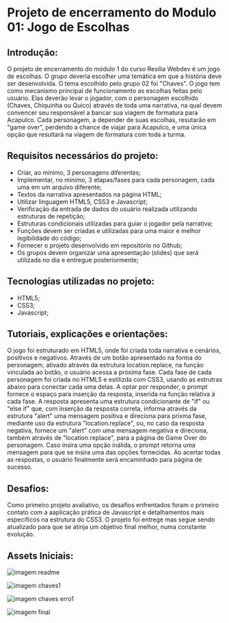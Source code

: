 # Projeto de encerramento do Modulo 01: Jogo de Escolhas

## Introdução: 
 O projeto de encerramento do módulo 1 do curso Resilia Webdev é um jogo de escolhas. O grupo deveria escolher uma temática em que a história deve ser desenvolvida. O tema escolhido pelo grupo 02 foi "Chaves". O jogo tem como mecanismo principal de funcionamento as escolhas feitas pelo usuário. Elas deverão levar o jogador, com o personagem escolhido (Chaves, Chiquinha ou Quico) através de toda uma narrativa, na qual devem convencer seu responsável a bancar sua viagem de formatura para Acapulco. Cada personagem, a depender de suas escolhas, resutarão em "game over", perdendo a chance de viajar para Acapulco, e uma única opção que resultará na viagem de formatura com toda a turma.

## Requisitos necessários do projeto:
- Criar, ao mínimo, 3 personagens diferentes;<br>
- Implementar, no mínimo, 3 etapas/fases para cada personagem, cada uma em um arquivo diferente;<br>
- Textos da narrativa apresentados na página HTML;<br>
- Utilizar linguagem HTML5, CSS3 e Javascript;
- Verificação da entrada de dados do usuário realizada utilizando estruturas de repetição;<br>
- Estruturas condicionais utilizadas para guiar o jogador pela narrativa;<br>
- Funções devem ser criadas e utilizadas para uma maior e melhor legibilidade do código;<br>
- Fornecer o projeto desenvolvido em repositório no Github;<br>
- Os grupos devem organizar uma apresentação (slides) que será utilizada no dia e entregue posteriormente;

## Tecnologias utilizadas no projeto:
- HTML5;<br>
- CSS3;<br>
- Javascript;

## Tutoriais, explicações e orientações:
O jogo foi estruturado em HTML5, onde foi criada toda narrativa e cenários, positivos e negativos. Através de um botão apresentado na forma do personagem, ativado através da estrutura location.replace, na função vinculada ao botão, o usuário acessa a próxima fase.
Cada fase de cada personagem foi criada no HTML5 e estilizda com CSS3, usando as estrutras abaixo para conectar cada uma delas.
A optar por responder, o prompt fornece o espaço para inserção da resposta, inserida na função relativa à cada fase. A resposta apresenta uma estrutura condicionante de "if" ou "else if" que, com inserção da resposta correta, informa através da estrutura "alert" uma mensagem positiva e direciona para príxma fase, mediante uso da estrutura "location.replace", ou, no caso da resposta negativa, fornece um "alert" com uma mensagem negativa e direciona, também através de "location.replace", para a página de Game Over do personagem. Caso insira uma opção inálida, o prompt retorna uma mensagem  para que se insira uma das opções fornecidas. Ao acertar todas as respostas, o usuário finalmente será encaminhado para página de sucesso.

## Desafios:
Como primeiro projeto avaliativo, os desafios enfrentados foram o primeiro contato com a aaplicação prática de Javascript e detalhamentos mais específicos na estrutura do CSS3.
O projeto foi entrege mas segue sendo atualizado para que se atinja um objetivo final melhor, numa constante evolução.

## Assets Iniciais:
![imagem readme](https://user-images.githubusercontent.com/95878600/149215546-0e987db9-661d-49a2-b707-17a20a597e5c.png)

![imagem chaves1](https://user-images.githubusercontent.com/95878600/149219597-1336a56f-17b6-4942-9e14-e455489d8d3a.png)

![imagem chaves erro1](https://user-images.githubusercontent.com/95878600/149219774-fc62e7db-9adc-483c-a907-dc8cee9dc366.png)

![imagem final](https://user-images.githubusercontent.com/95878600/149219918-31f2ff32-3d0d-4e77-82aa-40a7c57ecc26.png)





 
